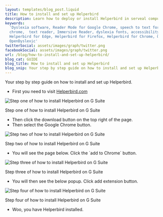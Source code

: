 ```yaml
---
layout: templates/blog_post.liquid
title: How to install and set up Helperbird
description: Learn how to deploy or install Helperbird in serveal computers at once.
keywords:
  'Dyslexia software, Reader Mode for Google Chrome, speech to text for chrome, Text to speech for
  chrome,  text reader, Immersive Reader, dyslexia fonts, accessibility software, dyslexia software,
  Helperbird for Edge, Helperbird for Firefox, Helperbird for Chrome, Opendyslexic for Chrome,
  OpenDyslexic'
twitterSocial: assets/images/graph/twitter.png
facebookSocial: assets/images/graph/twitter.png
url: /blog/how-to-install-and-set-up-helperbird/
blog_cat: GUIDE
blog_title: How to install and set up Helperbird
blog_snip: Your step by step guide on how to install and set up Helperbird.
---
```


Your step by step guide on how to install and set up Helperbird.

- First you need to visit [Helperbird.com](https://www.helperbird.com)

![Step one of how to install Helperbird on G Suite](/assets/images/blog/setup/setup_1.png)

Step one of how to install Helperbird on G Suite

- Then click the download button on the top right of the page.
- Then select the Google Chrome button.

![Step two of how to install Helperbird on G Suite](/assets/images/blog/setup/setup_2.png)

Step two of how to install Helperbird on G Suite

- You will see the page below. Click the \`add to Chrome\` button.

![Step three of how to install Helperbird on G Suite](/assets/images/blog/setup/setup_3.png)

Step three of how to install Helperbird on G Suite

- You will then see the below popup. Click add extension button.

![Step four of how to install Helperbird on G Suite](/assets/images/blog/setup/setup_4.png)

Step four of how to install Helperbird on G Suite

- Woo, you have Helperbird installed.
